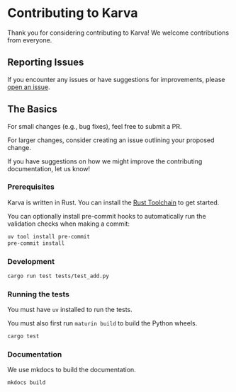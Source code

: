 # Contributing to Karva

Thank you for considering contributing to Karva! We welcome contributions from everyone.

## Reporting Issues

If you encounter any issues or have suggestions for improvements, please [open an issue](https://github.com/MatthewMckee4/karva/issues/new).

## The Basics

For small changes (e.g., bug fixes), feel free to submit a PR.

For larger changes, consider creating an issue outlining your proposed change.

If you have suggestions on how we might improve the contributing documentation, let us know!

### Prerequisites

Karva is written in Rust. You can install the [Rust Toolchain](https://www.rust-lang.org/tools/install) to get started.

You can optionally install pre-commit hooks to automatically run the validation checks when making a commit:

```bash
uv tool install pre-commit
pre-commit install
```

### Development

```bash
cargo run test tests/test_add.py
```

### Running the tests

You must have `uv` installed to run the tests.

You must also first run `maturin build` to build the Python wheels.

```bash
cargo test
```

### Documentation

We use mkdocs to build the documentation.

```bash
mkdocs build
```
